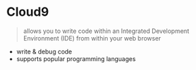 # Cloud9

> allows you to write code within an Integrated Development Environment (IDE) from within your web browser

- write & debug code
- supports popular programming languages